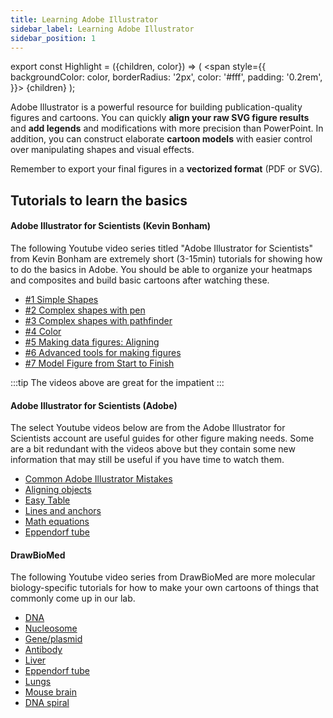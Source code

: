 ```yaml
---
title: Learning Adobe Illustrator
sidebar_label: Learning Adobe Illustrator
sidebar_position: 1
---
```


export const Highlight = ({children, color}) => (
<span
style={{
      backgroundColor: color,
      borderRadius: '2px',
      color: '#fff',
      padding: '0.2rem',
    }}>
{children}
</span>
);

Adobe Illustrator is a powerful resource for building publication-quality figures and cartoons. You can quickly **align your raw SVG figure results** and **add legends** and modifications with more precision than PowerPoint. In addition, you can construct elaborate **cartoon models** with easier control over manipulating shapes and visual effects.

Remember to export your final figures in a **vectorized format** (PDF or SVG).


## Tutorials to learn the basics

#### Adobe Illustrator for Scientists (Kevin Bonham)

The following Youtube video series titled "Adobe Illustrator for Scientists" from Kevin Bonham are extremely short (3-15min) tutorials for showing how to do the basics in Adobe. You should be able to organize your heatmaps and composites and build basic cartoons after watching these.

* [#1 Simple Shapes](https://www.youtube.com/watch?v=z2bcqyRxFrI)
* [#2 Complex shapes with pen](https://www.youtube.com/watch?v=QwofBjjtbzw)
* [#3 Complex shapes with pathfinder](https://www.youtube.com/watch?v=G_q6kdr-ZJ8)
* [#4 Color](https://www.youtube.com/watch?v=k8VWG9cXNfQ)
* [#5 Making data figures: Aligning](https://www.youtube.com/watch?v=15CuVtoGF-8)
* [#6 Advanced tools for making figures](https://www.youtube.com/watch?v=JKJyiVvaeJs)
* [#7 Model Figure from Start to Finish](https://www.youtube.com/watch?v=9ka-LkhYF60)

:::tip
The videos above are great for the impatient
:::


#### Adobe Illustrator for Scientists (Adobe)

The select Youtube videos below are from the Adobe Illustrator for Scientists account are useful guides for other figure making needs. Some are a bit redundant with the videos above but they contain some new information that may still be useful if you have time to watch them.

* [<Highlight color="orange">Common Adobe Illustrator Mistakes </Highlight>](https://www.youtube.com/watch?v=IygE4FdyQfk)
* [Aligning objects](https://www.youtube.com/watch?v=Wz_Oz90pFvc)
* [Easy Table](https://www.youtube.com/watch?v=nkQyokZ2dDo)
* [Lines and anchors](https://www.youtube.com/watch?v=B0ckX5asgwk)
* [Math equations](https://www.youtube.com/watch?v=3jpNNlg-iMw)
* [Eppendorf tube](https://www.youtube.com/watch?v=a0K8OkMfcLE)

#### DrawBioMed

The following Youtube video series from DrawBioMed are more molecular biology-specific tutorials for how to make your own cartoons of things that commonly come up in our lab.

* [DNA](https://www.youtube.com/watch?v=RKB48kC7A3s&list=PLLwKCHa0QD1ofIVo6B8aaN2wGrwLpIDFI&index=22)
* [Nucleosome](https://www.youtube.com/watch?v=4Lwx43C72Y0&list=PLLwKCHa0QD1ofIVo6B8aaN2wGrwLpIDFI&index=23)
* [Gene/plasmid](https://www.youtube.com/watch?v=gIfGul57BfQ&list=PLLwKCHa0QD1ofIVo6B8aaN2wGrwLpIDFI&index=25)
* [Antibody](https://www.youtube.com/watch?v=YkuGY0F7azs&list=PLLwKCHa0QD1ofIVo6B8aaN2wGrwLpIDFI&index=27)
* [Liver](https://www.youtube.com/watch?v=WVkE6D6T7MY&list=PLLwKCHa0QD1ofIVo6B8aaN2wGrwLpIDFI&index=60)
* [Eppendorf tube](https://www.youtube.com/watch?v=OOPBfJiCiJ0&list=PLLwKCHa0QD1ofIVo6B8aaN2wGrwLpIDFI&index=59)
* [Lungs](https://www.youtube.com/watch?v=NkIZVHwbhAs&list=PLLwKCHa0QD1ofIVo6B8aaN2wGrwLpIDFI&index=64)
* [Mouse brain](https://www.youtube.com/watch?v=vGWkGn9ET_M&list=PLLwKCHa0QD1ofIVo6B8aaN2wGrwLpIDFI&index=66)
* [DNA spiral](https://www.youtube.com/watch?v=-4f7wsZCaZE)
